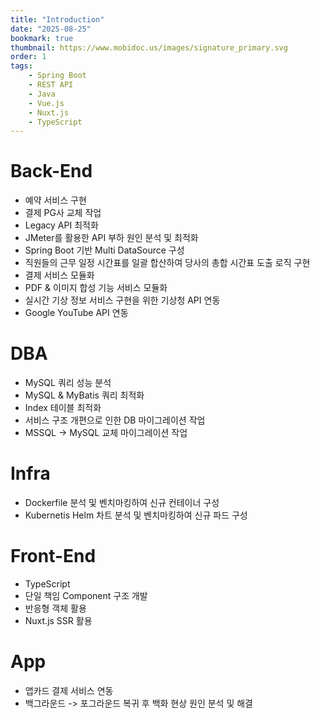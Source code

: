 ```yaml
---
title: "Introduction"
date: "2025-08-25"
bookmark: true
thumbnail: https://www.mobidoc.us/images/signature_primary.svg
order: 1
tags:
    - Spring Boot
    - REST API
    - Java
    - Vue.js
    - Nuxt.js
    - TypeScript
---
```


# Back-End

- 예약 서비스 구현
- 결제 PG사 교체 작업
- Legacy API 최적화
- JMeter를 활용한 API 부하 원인 분석 및 최적화
- Spring Boot 기반 Multi DataSource 구성
- 직원들의 근무 일정 시간표를 일괄 합산하여 당사의 총합 시간표 도출 로직 구현
- 결제 서비스 모듈화
- PDF & 이미지 합성 기능 서비스 모듈화
- 실시간 기상 정보 서비스 구현을 위한 기상청 API 연동
- Google YouTube API 연동

# DBA

- MySQL 쿼리 성능 분석
- MySQL & MyBatis 쿼리 최적화
- Index 테이블 최적화
- 서비스 구조 개편으로 인한 DB 마이그레이션 작업
- MSSQL -> MySQL 교체 마이그레이션 작업

# Infra

- Dockerfile 분석 및 벤치마킹하여 신규 컨테이너 구성
- Kubernetis Helm 차트 분석 및 벤치마킹하여 신규 파드 구성

# Front-End

- TypeScript
- 단일 책임 Component 구조 개발
- 반응형 객체 활용
- Nuxt.js SSR 활용

# App

- 앱카드 결제 서비스 연동
- 백그라운드 -> 포그라운드 복귀 후 백화 현상 원인 분석 및 해결
